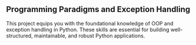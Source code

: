 ## Programming Paradigms and Exception Handling
This project equips you with the foundational knowledge of OOP and exception handling in Python. These skills are essential for building well-structured, maintainable, and robust Python applications.